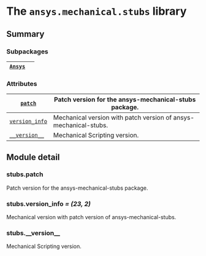 <a id="module-ansys.mechanical.stubs"></a>

<a id="the-ansys-mechanical-stubs-library"></a>

# The `ansys.mechanical.stubs` library

<a id="summary"></a>

## Summary

### Subpackages

| [`Ansys`](Ansys/index.md#module-ansys.mechanical.stubs.Ansys)   |    |
|-----------------------------------------------------------------|----|

### Attributes

| [`patch`](#stubs.patch)               | Patch version for the ansys-mechanical-stubs package.            |
|---------------------------------------|------------------------------------------------------------------|
| [`version_info`](#stubs.version_info) | Mechanical version with patch version of ansys-mechanical-stubs. |
| [`__version__`](#stubs.__version__)   | Mechanical Scripting version.                                    |

<a id="module-detail"></a>

## Module detail

<a id="stubs.patch"></a>

### stubs.patch

Patch version for the ansys-mechanical-stubs package.

<!-- !! processed by numpydoc !! -->

<a id="stubs.version_info"></a>

### stubs.version_info *= (23, 2)*

Mechanical version with patch version of ansys-mechanical-stubs.

<!-- !! processed by numpydoc !! -->

<a id="stubs.__version__"></a>

### stubs.\_\_version_\_

Mechanical Scripting version.

<!-- !! processed by numpydoc !! -->
